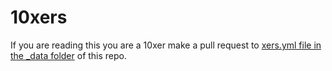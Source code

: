 # 10xers

If you are reading this you are a 10xer make a pull request to 
<a href="">xers.yml file in the _data folder</a> of this repo.

